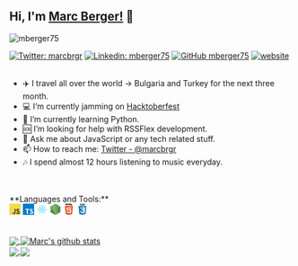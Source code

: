 ## Hi, I'm [Marc Berger!](https://marcberger.dev) 👋
<p align="left"><img src="https://komarev.com/ghpvc/?username=mberger75&label=Views&color=ff69b4&style=plastic" alt="mberger75" /></p>

[![Twitter: marcbrgr](https://img.shields.io/twitter/follow/marcbrgr?style=social)](https://twitter.com/marcbrgr)
[![Linkedin: mberger75](https://img.shields.io/badge/-mberger75-blue?style=flat-square&logo=Linkedin&logoColor=white&link=https://www.linkedin.com/in/mberger75/)](https://www.linkedin.com/in/mberger75/)
[![GitHub mberger75](https://img.shields.io/github/followers/mberger75?label=follow&style=social)](https://github.com/mberger75)
[![website](https://img.shields.io/badge/Website-marcberger.dev-2648ff?style=flat-square&logo=google-chrome)](https://marcberger.dev/)
<br/>
<br/>
- ✈️ I travel all over the world -> Bulgaria and Turkey for the next three month.
- 💻 I’m currently jamming on [Hacktoberfest](https://hacktoberfest.digitalocean.com/)
- 🐍 I’m currently learning Python.
- 🆘 I’m looking for help with RSSFlex development.
- 💬 Ask me about JavaScript or any tech related stuff.
- 📫 How to reach me: [Twitter - @marcbrgr](https://twitter.com/marcbrgr)
- 🎶 I spend almost 12 hours listening to music everyday.
<br/>
<br/>
**Languages and Tools:**
<div>
  <code><img height="20" src="https://raw.githubusercontent.com/github/explore/80688e429a7d4ef2fca1e82350fe8e3517d3494d/topics/javascript/javascript.png"></code>
  <code><img height="20" src="https://raw.githubusercontent.com/github/explore/80688e429a7d4ef2fca1e82350fe8e3517d3494d/topics/typescript/typescript.png"></code>
  <code><img height="20" src="https://raw.githubusercontent.com/github/explore/80688e429a7d4ef2fca1e82350fe8e3517d3494d/topics/react/react.png"></code>
  <code><img height="20" src="https://raw.githubusercontent.com/github/explore/80688e429a7d4ef2fca1e82350fe8e3517d3494d/topics/nodejs/nodejs.png"></code>   
  <code><img height="20" src="https://raw.githubusercontent.com/github/explore/80688e429a7d4ef2fca1e82350fe8e3517d3494d/topics/html/html.png"></code>   
  <code><img height="20" src="https://raw.githubusercontent.com/github/explore/80688e429a7d4ef2fca1e82350fe8e3517d3494d/topics/css/css.png"></code>    
</div>
<br/><br/>
<a href="https://github.com/mberger75">
  <img align="center" src="https://github-readme-stats.vercel.app/api/top-langs/?username=mberger75&theme=light&hide_langs_below=1" />
</a>
<a href="https://github.com/mberger75">
 <img align="center" src="https://github-readme-stats.vercel.app/api?username=mberger75&show_icons=true&theme=light&line_height=27" alt="Marc's github stats"/>
</a>
<br/>
<a href="https://github.com/mberger75/RSSFlex">
  <img align="center" src="https://github-readme-stats.vercel.app/api/pin/?username=mberger75&repo=RSSFlex&theme=light" />
</a>
<a href="https://github.com/mberger75/freesms">
 <img align="center" src="https://github-readme-stats.vercel.app/api/pin/?username=mberger75&repo=freesms&theme=light" />
</a>
